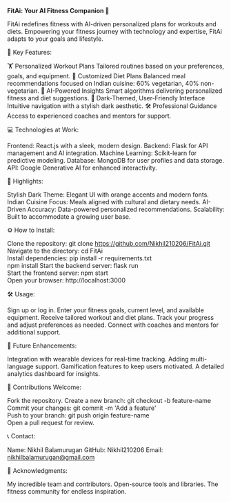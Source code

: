 **FitAi: Your AI Fitness Companion 🌟**

FitAi redefines fitness with AI-driven personalized plans for workouts and diets. Empowering your fitness journey with technology and expertise, FitAi adapts to your goals and lifestyle.

🌟 Key Features:

🏋️ Personalized Workout Plans
Tailored routines based on your preferences, goals, and equipment.
🥗 Customized Diet Plans
Balanced meal recommendations focused on Indian cuisine: 60% vegetarian, 40% non-vegetarian.
🤖 AI-Powered Insights
Smart algorithms delivering personalized fitness and diet suggestions.
🎨 Dark-Themed, User-Friendly Interface
Intuitive navigation with a stylish dark aesthetic.
🛠️ Professional Guidance
Access to experienced coaches and mentors for support.

💻 Technologies at Work:

Frontend: React.js with a sleek, modern design.
Backend: Flask for API management and AI integration.
Machine Learning: Scikit-learn for predictive modeling.
Database: MongoDB for user profiles and data storage.
API: Google Generative AI for enhanced interactivity.

🎯 Highlights:

Stylish Dark Theme: Elegant UI with orange accents and modern fonts.
Indian Cuisine Focus: Meals aligned with cultural and dietary needs.
AI-Driven Accuracy: Data-powered personalized recommendations.
Scalability: Built to accommodate a growing user base.

⚙️ How to Install:

Clone the repository: git clone https://github.com/Nikhil210206/FitAi.git  
Navigate to the directory: cd FitAi  
Install dependencies: pip install -r requirements.txt  
npm install 
Start the backend server: flask run  
Start the frontend server: npm start  
Open your browser: http://localhost:3000

🛠️ Usage:

Sign up or log in.
Enter your fitness goals, current level, and available equipment.
Receive tailored workout and diet plans.
Track your progress and adjust preferences as needed.
Connect with coaches and mentors for additional support.

🚀 Future Enhancements:

Integration with wearable devices for real-time tracking.
Adding multi-language support.
Gamification features to keep users motivated.
A detailed analytics dashboard for insights.

🤝 Contributions Welcome:

Fork the repository.
Create a new branch: git checkout -b feature-name  
Commit your changes: git commit -m 'Add a feature'  
Push to your branch: git push origin feature-name  
Open a pull request for review.

📞 Contact:

Name: Nikhil Balamurugan
GitHub: Nikhil210206
Email: nikhilbalamurugan@gmail.com

🙏 Acknowledgments:

My incredible team and contributors.
Open-source tools and libraries.
The fitness community for endless inspiration.
